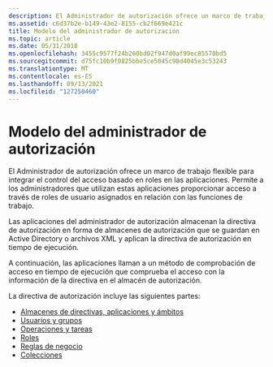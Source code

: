```yaml
---
description: El Administrador de autorización ofrece un marco de trabajo flexible para integrar el control del acceso basado en roles en las aplicaciones. Permite a los administradores que utilizan estas aplicaciones proporcionar acceso a través de roles de usuario asignados en relación con las funciones de trabajo.
ms.assetid: c6d37b2e-b149-43e2-8155-cb2f669e421c
title: Modelo del administrador de autorización
ms.topic: article
ms.date: 05/31/2018
ms.openlocfilehash: 3455c9577f24b260bd02f947d0af99ec85570bd5
ms.sourcegitcommit: d75fc10b9f0825bbe5ce5045c90d4045e3c53243
ms.translationtype: MT
ms.contentlocale: es-ES
ms.lasthandoff: 09/13/2021
ms.locfileid: "127250460"
---
```

# <a name="authorization-manager-model"></a>Modelo del administrador de autorización

El Administrador de autorización ofrece un marco de trabajo flexible para integrar el control del acceso basado en roles en las aplicaciones. Permite a los administradores que utilizan estas aplicaciones proporcionar acceso a través de roles de usuario asignados en relación con las funciones de trabajo.

Las aplicaciones del administrador de autorización almacenan la directiva de autorización en forma de almacenes de autorización que se guardan en Active Directory o archivos XML y aplican la directiva de autorización en tiempo de ejecución.

A continuación, las aplicaciones llaman a un método de comprobación de acceso en tiempo de ejecución que comprueba el acceso con la información de la directiva en el almacén de autorización.

La directiva de autorización incluye las siguientes partes:

-   [Almacenes de directivas, aplicaciones y ámbitos](policy-stores--applications--and-scopes.md)
-   [Usuarios y grupos](users-and-groups.md)
-   [Operaciones y tareas](operations-and-tasks.md)
-   [Roles](roles.md)
-   [Reglas de negocio](business-rules.md)
-   [Colecciones](collections.md)

 

 



